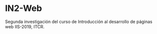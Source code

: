 # IN2-Web
Segunda investigación del curso de Introducción al desarrollo de páginas web IIS-2019, ITCR.
